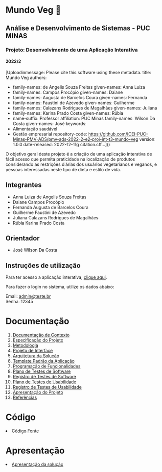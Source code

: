 # Mundo Veg :green_apple:

## Análise e Desenvolvimento de Sistemas - PUC MINAS

### Projeto: Desenvolvimento de uma Aplicação Interativa

#### 2022/2

[Uploadinmessage: Please cite this software using these metadata.
title: Mundo Veg
authors:
  - family-names: de Angelis Souza Freitas
    given-names: Anna Luiza
  - family-names: Campos Procópio
    given-names: Daiane
  - family-names: Augusta de Barcelos Coura
    given-names: Fernanda
  - family-names: Faustini de Azevedo
    given-names: Guilherme
  - family-names: Calazans Rodrigues de Magalhães
    given-names: Juliana
  - family-names: Karina Prado Costa
    given-names: Rúbia
  - name-suffix: Professor
    affiliation: PUC Minas
    family-names: Wilson Da Costa
    given-names: José
keywords:
  - Alimentação saudável
  - Gestão empresarial
repository-code: https://github.com/ICEI-PUC-Minas-PMV-ADS/pmv-ads-2022-2-e2-proj-int-t3-mundo-veg
version: 1.0.0
date-released: 2022-12-11g citation.cff…]()


O objetivo geral deste projeto é a criação de uma aplicação interativa de fácil acesso que permita praticidade na localização de produtos considerando as restrições diárias dos usuários vegetarianos e veganos, e pessoas interessadas neste tipo de dieta e estilo de vida.

## Integrantes

* Anna Luiza de Angelis Souza Freitas
* Daiane Campos Procópio
* Fernanda Augusta de Barcelos Coura
* Guilherme Faustini de Azevedo
* Juliana Calazans Rodrigues de Magalhães
* Rúbia Karina Prado Costa

## Orientador

* José Wilson Da Costa

## Instruções de utilização

Para ter acesso a aplicação interativa, <a href="http://daianecampos-001-site1.itempurl.com/">clique aqui</a>.

Para fazer o login no sistema, utilize os dados abaixo:

Email: admin@teste.br
<br>
Senha: 12345

# Documentação

<ol>
<li><a href="docs/01-Documentação de Contexto.md"> Documentação de Contexto</a></li>
<li><a href="docs/02-Especificação do Projeto.md"> Especificação do Projeto</a></li>
<li><a href="docs/03-Metodologia.md"> Metodologia</a></li>
<li><a href="docs/04-Projeto de Interface.md"> Projeto de Interface</a></li>
<li><a href="docs/05-Arquitetura da Solução.md"> Arquitetura da Solução</a></li>
<li><a href="docs/06-Template Padrão da Aplicação.md"> Template Padrão da Aplicação</a></li>
<li><a href="docs/07-Programação de Funcionalidades.md"> Programação de Funcionalidades</a></li>
<li><a href="docs/08-Plano de Testes de Software.md"> Plano de Testes de Software</a></li>
<li><a href="docs/09-Registro de Testes de Software.md"> Registro de Testes de Software</a></li>
<li><a href="docs/10-Plano de Testes de Usabilidade.md"> Plano de Testes de Usabilidade</a></li>
<li><a href="docs/11-Registro de Testes de Usabilidade.md"> Registro de Testes de Usabilidade</a></li>
<li><a href="docs/12-Apresentação do Projeto.md"> Apresentação do Projeto</a></li>
<li><a href="docs/13-Referências.md"> Referências</a></li>
</ol>

# Código

<li><a href="src/README.md"> Código Fonte</a></li>

# Apresentação

<li><a href="presentation/README.md"> Apresentação da solução</a></li>
